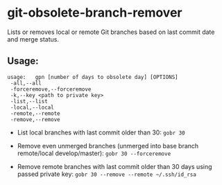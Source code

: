 # git-obsolete-branch-remover

Lists or removes local or remote Git branches based on last commit date and merge status.

## Usage:

    usage:   gpn [number of days to obsolete day] [OPTIONS]
     -all,--all
     -forceremove,--forceremove
     -k,--key <path to private key>
     -list,--list
     -local,--local
     -remote,--remote
     -remove,--remove


* List local branches with last commit older than 30: ``` gobr 30 ```


* Remove even unmerged branches (unmerged into base branch remote/local develop/master): ``` gobr 30 --forceremove ```


* Remove remote branches with last commit older than 30 days using passed private key: ``` gobr 30 --remove --remote ~/.ssh/id_rsa ```
